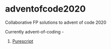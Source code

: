 # adventofcode2020
Collaborative FP solutions to advent of code 2020

Currently advent-of-coding -

1. [Purescript](https://github.com/fpindia/adventofcode2020/blob/main/purescript/)
